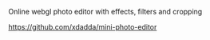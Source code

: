 Online webgl photo editor with effects, filters and cropping

https://github.com/xdadda/mini-photo-editor
